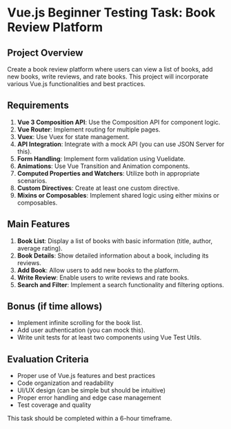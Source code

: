 # Vue.js Beginner Testing Task: Book Review Platform

## Project Overview
Create a book review platform where users can view a list of books, add new books, write reviews, and rate books. This project will incorporate various Vue.js functionalities and best practices.

## Requirements

1. **Vue 3 Composition API**: Use the Composition API for component logic.
2. **Vue Router**: Implement routing for multiple pages.
3. **Vuex**: Use Vuex for state management.
4. **API Integration**: Integrate with a mock API (you can use JSON Server for this).
5. **Form Handling**: Implement form validation using Vuelidate.
6. **Animations**: Use Vue Transition and Animation components.
7. **Computed Properties and Watchers**: Utilize both in appropriate scenarios.
8. **Custom Directives**: Create at least one custom directive.
9. **Mixins or Composables**: Implement shared logic using either mixins or composables.

## Main Features

1. **Book List**: Display a list of books with basic information (title, author, average rating).
2. **Book Details**: Show detailed information about a book, including its reviews.
3. **Add Book**: Allow users to add new books to the platform.
4. **Write Review**: Enable users to write reviews and rate books.
5. **Search and Filter**: Implement a search functionality and filtering options.

## Bonus (if time allows)
- Implement infinite scrolling for the book list.
- Add user authentication (you can mock this).
- Write unit tests for at least two components using Vue Test Utils.

## Evaluation Criteria
- Proper use of Vue.js features and best practices
- Code organization and readability
- UI/UX design (can be simple but should be intuitive)
- Proper error handling and edge case management
- Test coverage and quality

This task should be completed within a 6-hour timeframe.
